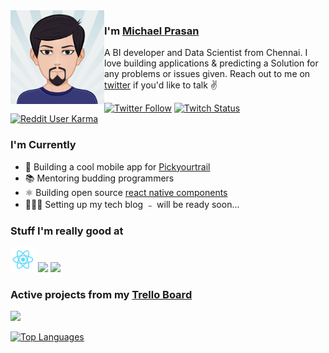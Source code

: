 <img align="left" width="150" height="150" alt="Dani Akash" src="https://github.com/Pyprasan/Pyprasan/blob/main/AvatarMaker.png"/>

### I'm [Michael Prasan][homepage]

A BI developer and Data Scientist from Chennai. I love building applications & predicting a Solution for any problems or issues given. Reach out to me on [twitter][twitter] if you'd like to talk ✌️

[![Twitter Follow](https://img.shields.io/twitter/follow/dani_akash_?color=%20%2300acee&label=Follow%20me%20on%20Twitter&style=for-the-badge)][twitter] [![Twitch Status](https://img.shields.io/twitch/status/dani_akash_?label=LiveStream&style=for-the-badge)][twitch] [![Reddit User Karma](https://img.shields.io/reddit/user-karma/combined/dani_akash_?style=for-the-badge)][reddit]

### I'm Currently

- 📱 Building a cool mobile app for [Pickyourtrail][pickyourtrail]
- 📚 Mentoring budding programmers
- ⚛️ Building open source [react native components][rn-toolkit]
- 👷🏽‍♂️ Setting up my tech blog ﹣ will be ready soon...

### Stuff I'm really good at

<p>
  <img height="40" src="https://raw.githubusercontent.com/github/explore/80688e429a7d4ef2fca1e82350fe8e3517d3494d/topics/react/react.png">
  <img height="40" src="https://upload.wikimedia.org/wikipedia/commons/a/a8/Microsoft_Azure_Logo.svg">
  <img height="40" src="https://upload.wikimedia.org/wikipedia/commons/6/61/Power-BI-logo-300x79.png">
</p>

### Active projects from my [Trello Board][trello-board]

[<img src="https://readme-stats.vercel.app/api/get-trello-cards" />][trello-board]

[![Top Languages](https://github-readme-stats.vercel.app/api/top-langs/?username=Pyprasan&layout=compact)][github]

[homepage]: https://daniakash.com
[twitter]: https://twitter.com/dani_akash_
[twitch]: https://www.twitch.tv/dani_akash_
[rn-toolkit]: https://github.com/react-native-toolkit
[reddit]: https://www.reddit.com/user/dani_akash_
[github]: https://github.com/Pyprasan
[trello-board]: https://trello.com/b/1zB34Jab/whats-dani-upto
[pickyourtrail]: https://pickyourtrail.com
